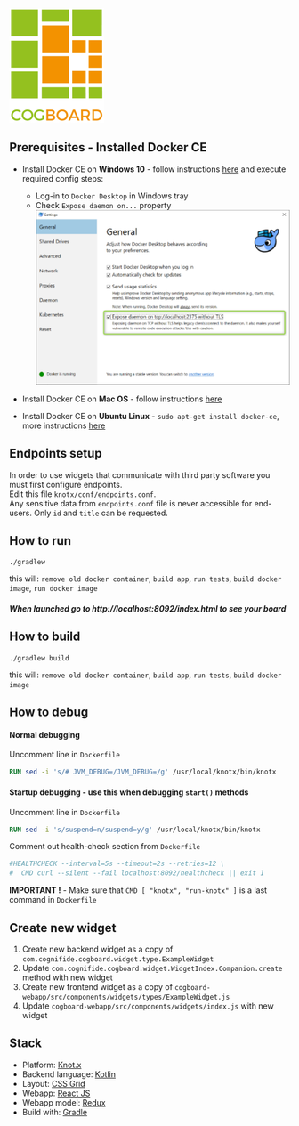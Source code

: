 ![logo](./docs/images/logo.png)

## Prerequisites - Installed Docker CE

* Install Docker CE on **Windows 10** - follow instructions [here](https://docs.docker.com/docker-for-windows/install/) and execute required config steps:
  * Log-in to `Docker Desktop` in Windows tray
  * Check `Expose daemon on...` property  
  ![windows docker config](./docs/images/docker-windows-config.png)  

* Install Docker CE on **Mac OS** - follow instructions [here](https://docs.docker.com/docker-for-mac/install/)
* Install Docker CE on **Ubuntu Linux** - `sudo apt-get install docker-ce`, more instructions [here](https://www.digitalocean.com/community/tutorials/how-to-install-and-use-docker-on-ubuntu-16-04)

## Endpoints setup
In order to use widgets that communicate with third party software you must first configure endpoints.  
Edit this file `knotx/conf/endpoints.conf`.  
Any sensitive data from `endpoints.conf` file is never accessible for end-users. Only `id` and `title` can be requested.

## How to run
```
./gradlew
```
this will: `remove old docker container`, `build app`, `run tests`, `build docker image`, `run docker image`  

##### When launched go to http://localhost:8092/index.html to see your board

## How to build
```
./gradlew build
```
this will: `remove old docker container`, `build app`, `run tests`, `build docker image`

## How to debug

#### Normal debugging
Uncomment line in `Dockerfile`
```dockerfile
RUN sed -i 's/# JVM_DEBUG=/JVM_DEBUG=/g' /usr/local/knotx/bin/knotx
```

#### Startup debugging - use this when debugging `start()` methods
Uncomment line in `Dockerfile`
```dockerfile
RUN sed -i 's/suspend=n/suspend=y/g' /usr/local/knotx/bin/knotx
```

Comment out health-check section from `Dockerfile`
```dockerfile
#HEALTHCHECK --interval=5s --timeout=2s --retries=12 \
#  CMD curl --silent --fail localhost:8092/healthcheck || exit 1
```

**IMPORTANT !** - Make sure that `CMD [ "knotx", "run-knotx" ]` is a last command in `Dockerfile`

## Create new widget

1. Create new backend widget as a copy of `com.cognifide.cogboard.widget.type.ExampleWidget`
2. Update `com.cognifide.cogboard.widget.WidgetIndex.Companion.create` method with new widget
3. Create new frontend widget as a copy of `cogboard-webapp/src/components/widgets/types/ExampleWidget.js`
4. Update `cogboard-webapp/src/components/widgets/index.js` with new widget

## Stack
 * Platform: [Knot.x](http://knotx.io/)
 * Backend language: [Kotlin](https://kotlinlang.org/)
 * Layout: [CSS Grid](https://developer.mozilla.org/en-US/docs/Web/CSS/CSS_Grid_Layout)
 * Webapp: [React JS](https://reactjs.org/)
 * Webapp model: [Redux](https://redux.js.org/)
 * Build with: [Gradle](https://gradle.org/)

